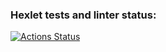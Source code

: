 ### Hexlet tests and linter status:
[![Actions Status](https://github.com/Alwson/data-analytics-project-100/actions/workflows/hexlet-check.yml/badge.svg)](https://github.com/Alwson/data-analytics-project-100/actions)